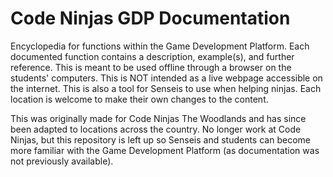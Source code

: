 # Code Ninjas GDP Documentation

Encyclopedia for functions within the Game Development Platform. Each documented function contains a description, example(s), and further reference. This is meant to be used offline through a browser on the students' computers. This is NOT intended as a live webpage accessible on the internet. This is also a tool for Senseis to use when helping ninjas. Each location is welcome to make their own changes to the content.

This was originally made for Code Ninjas The Woodlands and has since been adapted to locations across the country. No longer work at Code Ninjas, but this repository is left up so Senseis and students can become more familiar with the Game Development Platform (as documentation was not previously available).
